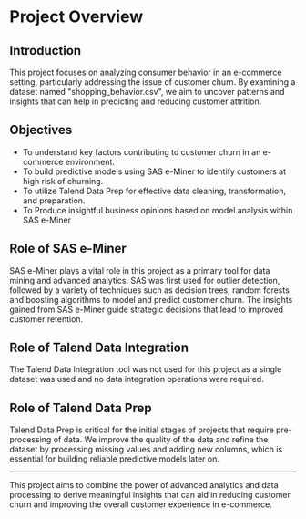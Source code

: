 # Project Overview

## Introduction

This project focuses on analyzing consumer behavior in an e-commerce setting, particularly addressing the issue of customer churn. By examining a dataset named "shopping_behavior.csv", we aim to uncover patterns and insights that can help in predicting and reducing customer attrition.

## Objectives

- To understand key factors contributing to customer churn in an e-commerce environment.
- To build predictive models using SAS e-Miner to identify customers at high risk of churning.
- To utilize Talend Data Prep for effective data cleaning, transformation, and preparation.
- To Produce insightful business opinions based on model analysis within SAS e-Miner

## Role of SAS e-Miner

SAS e-Miner plays a vital role in this project as a primary tool for data mining and advanced analytics. SAS was first used for outlier detection, followed by a variety of techniques such as decision trees, random forests and boosting algorithms to model and predict customer churn. The insights gained from SAS e-Miner guide strategic decisions that lead to improved customer retention.

## Role of Talend Data Integration

The Talend Data Integration tool was not used for this project as a single dataset was used and no data integration operations were required.

## Role of Talend Data Prep

Talend Data Prep is critical for the initial stages of projects that require pre-processing of data. We improve the quality of the data and refine the dataset by processing missing values and adding new columns, which is essential for building reliable predictive models later on.

---

This project aims to combine the power of advanced analytics and data processing to derive meaningful insights that can aid in reducing customer churn and improving the overall customer experience in e-commerce.
